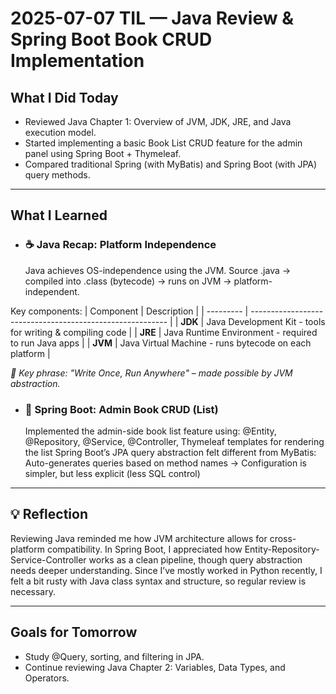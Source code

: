 # 2025-07-07 TIL — Java Review & Spring Boot Book CRUD Implementation

## What I Did Today
- Reviewed Java Chapter 1: Overview of JVM, JDK, JRE, and Java execution model.
- Started implementing a basic Book List CRUD feature for the admin panel using Spring Boot + Thymeleaf.
- Compared traditional Spring (with MyBatis) and Spring Boot (with JPA) query methods.

---

##  What I Learned
- ### ☕ Java Recap: Platform Independence
  Java achieves OS-independence using the JVM.
  Source .java → compiled into .class (bytecode) → runs on JVM → platform-independent.

Key components:
| Component | Description                                               |
| --------- | --------------------------------------------------------- |
| **JDK**   | Java Development Kit - tools for writing & compiling code |
| **JRE**   | Java Runtime Environment - required to run Java apps      |
| **JVM**   | Java Virtual Machine - runs bytecode on each platform     |

*🔑 Key phrase: "Write Once, Run Anywhere" – made possible by JVM abstraction.*   

- ### 🌱 Spring Boot: Admin Book CRUD (List)
  Implemented the admin-side book list feature using:
    @Entity, @Repository, @Service, @Controller, Thymeleaf templates for rendering the list
  Spring Boot’s JPA query abstraction felt different from MyBatis: Auto-generates queries based on method names
  -> Configuration is simpler, but less explicit (less SQL control)

---

## 💡 Reflection
  Reviewing Java reminded me how JVM architecture allows for cross-platform compatibility.
  In Spring Boot, I appreciated how Entity-Repository-Service-Controller works as a clean pipeline, though query abstraction needs deeper understanding.
  Since I’ve mostly worked in Python recently, I felt a bit rusty with Java class syntax and structure, so regular review is necessary.

---

## Goals for Tomorrow
- Study @Query, sorting, and filtering in JPA.
- Continue reviewing Java Chapter 2: Variables, Data Types, and Operators.

